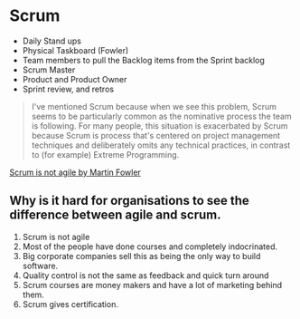 # Scrum
- Daily Stand ups
- Physical Taskboard (Fowler)
- Team members to pull the Backlog items from the Sprint backlog
- Scrum Master
- Product and Product Owner
- Sprint review, and retros


> I've mentioned Scrum because when we see this problem, 
Scrum seems to be particularly common as the nominative process the team is following. 
For many people, this situation is exacerbated by Scrum because Scrum is process that's centered on project management 
techniques and deliberately omits any technical practices, in contrast to (for example) Extreme Programming.

[Scrum is not agile by Martin Fowler](https://www.martinfowler.com/bliki/FlaccidScrum.html)


## Why is it hard for organisations to see the difference between agile and scrum. 
1. Scrum is not agile 
2. Most of the people have done courses and completely indocrinated. 
3. Big corporate companies sell this as being the only way to build software. 
4. Quality control is not the same as feedback and quick turn around
5. Scrum courses are money makers and have a lot of marketing behind them.
6. Scrum gives certification. 

